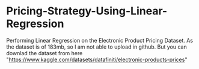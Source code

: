 # Pricing-Strategy-Using-Linear-Regression
Performing Linear Regression on the Electronic Product Pricing Dataset.
As the dataset is of 183mb, so I am not able to upload in github.
But you can downlad the dataset from here "https://www.kaggle.com/datasets/datafiniti/electronic-products-prices"
